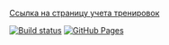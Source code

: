 [Ссылка на страницу учета тренировок](https://VladimirFilippov555.github.io/ra4-forms-steps)

[![Build status](https://ci.appveyor.com/api/projects/status/969447rlawhgwaan?svg=true)](https://ci.appveyor.com/project/VladimirFilippov555/ra4-forms-steps)
[![GitHub Pages](https://img.shields.io/badge/GitHub%20Pages-GO-green.svg)](https://VladimirFilippov555.github.io/ra4-forms-steps)
